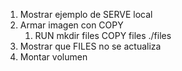 1. Mostrar ejemplo de SERVE local
2. Armar imagen con COPY
   1. RUN mkdir files
      COPY files ./files
3. Mostrar que FILES no se actualiza
4. Montar volumen